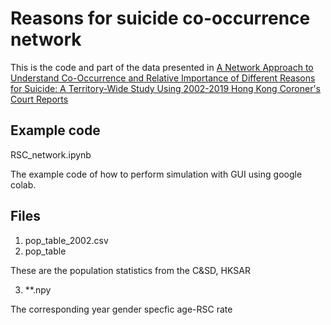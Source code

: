 # Reasons for suicide co-occurrence network

This is the code and part of the data presented in [A Network Approach to Understand Co-Occurrence and Relative Importance of Different Reasons for Suicide: A Territory-Wide Study Using 2002-2019 Hong Kong Coroner's Court Reports](https://papers.ssrn.com/sol3/papers.cfm?abstract_id=4290693)
## Example code

RSC_network.ipynb

The example code of how to perform simulation with GUI using google colab.
## Files
1. pop_table_2002.csv
2. pop_table

These are the population statistics from the C&SD, HKSAR

3. **.npy 

The corresponding year gender specfic age-RSC rate
